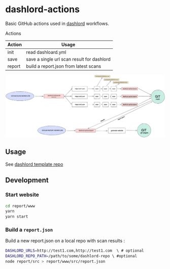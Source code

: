 # dashlord-actions

Basic GitHub actions used in [dashlord](https://github.com/socialgouv/dashlord) workflows.

Actions

| Action  | Usage                                      |
| ------- | ------------------------------------------ |
| init    | read dashloard.yml                         |
| save    | save a single url scan result for dashlord |
| report  | build a report.json from latest scans      |

[![](./workflows.png)](https://excalidraw.com/#json=5097005936279552,BIdgMf7vmfpdFCKoCVegXg)

## Usage

See [dashlord template repo](https://github.com/socialgouv/dashlord)

## Development

### Start website

```sh
cd report/www
yarn
yarn start
```

### Build a `report.json`

Build a new report.json on a local repo with scan results :

```sh
DASHLORD_URLS=http://test1.com,http://test1.com  \ # optional
DASHLORD_REPO_PATH=/path/to/some/dashlord-repo \ #optional
node report/src > report/www/src/report.json
```
